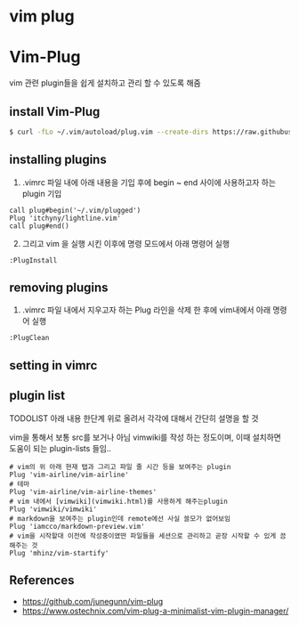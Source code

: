 # vim plug

# Vim-Plug
vim 관련 plugin들을 쉽게 설치하고 관리 할 수 있도록 해줌 

## install Vim-Plug
```bash
$ curl -fLo ~/.vim/autoload/plug.vim --create-dirs https://raw.githubusercontent.com/junegunn/vim-plug/master/plug.vim
```

## installing plugins
1. .vimrc 파일 내에 아래 내용을 기입 후에 begin ~ end 사이에 사용하고자 하는 plugin 기입 
```
call plug#begin('~/.vim/plugged')
Plug 'itchyny/lightline.vim'
call plug#end()
```

2. 그리고 vim 을 실행 시킨 이후에 명령 모드에서 아래 명령어 실행 
```
:PlugInstall
```

## removing plugins
1. .vimrc 파일 내에서 지우고자 하는 Plug 라인을 삭제 한 후에 vim내에서 아래 명령어 실행 
```
:PlugClean
```

## setting in vimrc

## plugin list 
TODOLIST 
아래 내용 한단계 위로 올려서 각각에 대해서 간단히 설명을 할 것 

vim을 통해서 보통 src를 보거나 아님  vimwiki를 작성 하는 정도이며, 이때 설치하면 도움이 되는 
plugin-lists 들임..   

```
# vim의 위 아래 현재 탭과 그리고 파일 줄 시간 등을 보여주는 plugin
Plug 'vim-airline/vim-airline'
# 테마 
Plug 'vim-airline/vim-airline-themes'
# vim 내에서 [vimwiki](vimwiki.html)를 사용하게 해주는plugin
Plug 'vimwiki/vimwiki'
# markdown을 보여주는 plugin인데 remote에선 사실 쓸모가 없어보임 
Plug 'iamcco/markdown-preview.vim'
# vim을 시작할대 이전에 작성중이였떤 파일들을 세션으로 관리하고 곧장 시작할 수 있게 끔 해주는 것
Plug 'mhinz/vim-startify'
```




## References 
- <https://github.com/junegunn/vim-plug> 
- <https://www.ostechnix.com/vim-plug-a-minimalist-vim-plugin-manager/>
